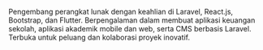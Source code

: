 Pengembang perangkat lunak dengan keahlian di Laravel, React.js, Bootstrap, dan Flutter. Berpengalaman dalam membuat aplikasi keuangan sekolah, aplikasi akademik mobile dan web, serta CMS berbasis Laravel. Terbuka untuk peluang dan kolaborasi proyek inovatif.
